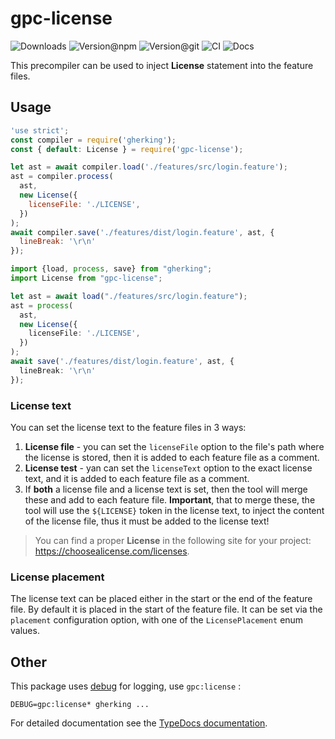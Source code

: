 # gpc-license

![Downloads](https://img.shields.io/npm/dw/gpc-license?style=flat-square) ![Version@npm](https://img.shields.io/npm/v/gpc-license?label=version%40npm&style=flat-square) ![Version@git](https://img.shields.io/github/package-json/v/gherking/gpc-license/master?label=version%40git&style=flat-square) ![CI](https://img.shields.io/github/workflow/status/gherking/gpc-license/CI/master?label=ci&style=flat-square) ![Docs](https://img.shields.io/github/workflow/status/gherking/gpc-license/Docs/master?label=docs&style=flat-square)

This precompiler can be used to inject **License** statement into the feature files.

## Usage

```javascript
'use strict';
const compiler = require('gherking');
const { default: License } = require('gpc-license');

let ast = await compiler.load('./features/src/login.feature');
ast = compiler.process(
  ast,
  new License({
    licenseFile: './LICENSE',
  })
);
await compiler.save('./features/dist/login.feature', ast, {
  lineBreak: '\r\n'
});
```

```typescript
import {load, process, save} from "gherking";
import License from "gpc-license";

let ast = await load("./features/src/login.feature");
ast = process(
  ast,
  new License({
    licenseFile: './LICENSE',
  })
);
await save('./features/dist/login.feature', ast, {
  lineBreak: '\r\n'
});
```

### License text

You can set the license text to the feature files in 3 ways:

1. **License file** - you can set the `licenseFile` option to the file's path where the license is stored, then it is added to each feature file as a comment.
2. **License test** - yan can set the `licenseText` option to the exact license text, and it is added to each feature file as a comment.
3. If **both** a license file and a license text is set, then the tool will merge these and add to each feature file. **Important**, that to merge these, the tool will use the `${LICENSE}` token in the license text, to inject the content of the license file, thus it must be added to the license text!

> You can find a proper **License** in the following site for your project: https://choosealicense.com/licenses.

### License placement

The license text can be placed either in the start or the end of the feature file. By default it is placed in the start of the feature file. It can be set via the `placement` configuration option, with one of the `LicensePlacement` enum values.

## Other

This package uses [debug](https://www.npmjs.com/package/debug) for logging, use `gpc:license` :

```shell
DEBUG=gpc:license* gherking ...
```

For detailed documentation see the [TypeDocs documentation](https://gherking.github.io/gpc-license/).